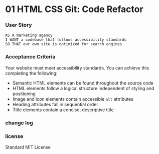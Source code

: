 # 01 HTML CSS Git: Code Refactor

### User Story

```
AS A marketing agency
I WANT a codebase that follows accessibility standards
SO THAT our own site is optimized for search engines
```

### Acceptance Criteria

Your website must meet accessibility standards. You can achieve this completing the following:

- Semantic HTML elements can be found throughout the source code
- HTML elements follow a logical structure independent of styling and positioning
- Image and icon elements contain accessible `alt` attributes
- Heading attributes fall in sequential order
- Title elements contain a concise, descriptive title

### change log

<!--
* Changed <title> elements in html <head> for better search engine results;
* Removed most of confusing <div> and replaced with the relevant html semantic elements such as <section> <nav> and <figure> for a more clearer and accessible code structure;
* Added 'alt' attributes for all image and icon elements, so that a text based reference is available when the image and icon are no longer available and also for screen reader;
* Heading attributes are now fall into a sequential order i.e. <h1> for company logo, <h2> for footer, <h3> for content titles, and <h4> for the side menu - benefits;
* Added html standard boilerplate - website is now scaled in proportion to the device;
* Revised style.css in corresponding to the revised index.html with a shorter and clearer code structure. -->

### license

Standard MIT License
